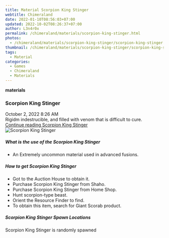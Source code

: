 ```yaml
---
title: Material Scorpion King Stinger
webtitle: Chimeraland
date: 2022-01-10T08:56:03+07:00
updated: 2022-10-02T08:26:37+07:00
author: L3n4r0x
permalink: /chimeraland/materials/scorpion-king-stinger.html
photos:
  - /chimeraland/materials/scorpion-king-stinger/scorpion-king-stinger.webp
thumbnail: /chimeraland/materials/scorpion-king-stinger/scorpion-king-stinger.webp
tags:
  - Material
categories:
  - Games
  - Chimeraland
  - Materials
---
```


<section id="bootstrap-wrapper">
  <link
    rel="stylesheet"
    href="https://cdn.statically.io/gh/dimaslanjaka/Web-Manajemen/40ac3225/css/bootstrap-4.5-wrapper.css"
  />
  <div
    class="row g-0 border rounded overflow-hidden flex-md-row mb-4 shadow-sm position-relative"
  >
    <div class="col p-4 d-flex flex-column position-static">
      <strong class="d-inline-block mb-2 text-success">materials</strong>
      <h3 class="mb-0">Scorpion King Stinger</h3>
      <div class="mb-1 text-muted">October 2, 2022 8:26 AM</div>
      <div class="mb-2 border p-1">
        Rigidm indestrucible, and filled with venom that is difficult to cure.
      </div>
      <a href="#" class="stretched-link d-none"
        >Continue reading Scorpion King Stinger</a
      >
    </div>
    <div class="col-auto d-none d-lg-block">
      <img
        src="/chimeraland/materials/scorpion-king-stinger/scorpion-king-stinger.webp"
        alt="Scorpion King Stinger"
      />
    </div>
  </div>
  <div class="row">
    <div class="col-lg-6 col-12 mb-2">
      <div class="card">
        <div class="card-body">
          <h5 class="card-title">
            What is the use of the Scorpion King Stinger
          </h5>
          <div class="card-text">
            <ul>
              <li>An Extremely uncommon material used in advanced fusions.</li>
            </ul>
          </div>
        </div>
      </div>
    </div>
    <div class="col-lg-6 col-12 mb-2">
      <div class="card">
        <div class="card-body">
          <h5 class="card-title">How to get Scorpion King Stinger</h5>
          <div class="card-text">
            <ul>
              <li>Got to the Auction House to obtain it.</li>
              <li>Purchase Scorpion King Stinger from Shaho.</li>
              <li>Purchase Scorpion King Stinger from Home Shop.</li>
              <li>Hunt scorpion-type beast.</li>
              <li>Orient the Resource Finder to find.</li>
              <li>To obtain this item, search for Giant Scorab product.</li>
            </ul>
          </div>
        </div>
      </div>
    </div>
    <div class="col-12 mb-2">
      <h5>Scorpion King Stinger Spawn Locations</h5>
      <p>Scorpion King Stinger is randomly spawned</p>
    </div>
  </div>
</section>